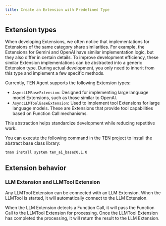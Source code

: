 ```yaml
---
title: Create an Extension with Predefined Type
---
```


## Extension types

When developing Extensions, we often notice that implementations for Extensions of the same category share similarities. For example, the Extensions for Gemini and OpenAI have similar implementation logic, but they also differ in certain details. To improve development efficiency, these similar Extension implementations can be abstracted into a generic Extension type. During actual development, you only need to inherit from this type and implement a few specific methods.

Currently, TEN Agent supports the following Extension types:

- `AsyncLLMBaseExtension`: Designed for implementing large language model Extensions, such as those similar to OpenAI.
- `AsyncLLMToolBaseExtension`: Used to implement tool Extensions for large language models. These are Extensions that provide tool capabilities based on Function Call mechanisms.

This abstraction helps standardize development while reducing repetitive work.

You can execute the following command in the TEN project to install the abstract base class library:

```bash
tman install system ten_ai_base@0.1.0
```

## Extension behavior

### LLM Extension and LLMTool Extension

Any LLMTool Extension can be connected with an LLM Extension. When the LLMTool is started, it will automatically connect to the LLM Extension.

When the LLM Extension detects a Function Call, it will pass the Function Call to the LLMTool Extension for processing. Once the LLMTool Extension has completed the processing, it will return the result to the LLM Extension.
